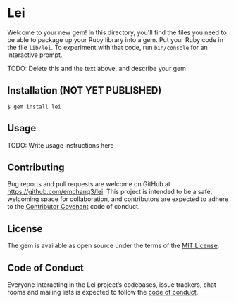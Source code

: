 # Lei

Welcome to your new gem! In this directory, you'll find the files you need to be able to package up your Ruby library into a gem. Put your Ruby code in the file `lib/lei`. To experiment with that code, run `bin/console` for an interactive prompt.

TODO: Delete this and the text above, and describe your gem

## Installation (NOT YET PUBLISHED)

```
$ gem install lei
```

## Usage

TODO: Write usage instructions here

## Contributing

Bug reports and pull requests are welcome on GitHub at https://github.com/emchang3/lei. This project is intended to be a safe, welcoming space for collaboration, and contributors are expected to adhere to the [Contributor Covenant](http://contributor-covenant.org) code of conduct.

## License

The gem is available as open source under the terms of the [MIT License](https://opensource.org/licenses/MIT).

## Code of Conduct

Everyone interacting in the Lei project’s codebases, issue trackers, chat rooms and mailing lists is expected to follow the [code of conduct](https://github.com/[USERNAME]/lei/blob/master/CODE_OF_CONDUCT.md).
